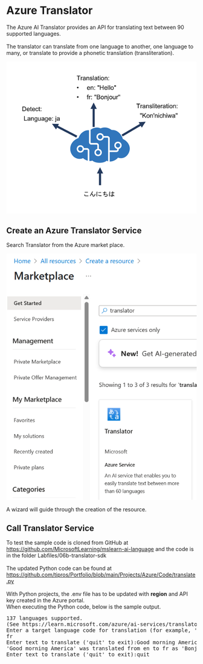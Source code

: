 # Azure Translator

The Azure AI Translator provides an API for translating text between 90 supported languages.
</br></br>
The translator can translate from one language to another, one language to many, or 
translate to provide a phonetic translation (transliteration).
<p><img src="https://github.com/tipros/Portfolio/blob/main/Projects/Azure/Images/Text/translator-resource.png"/></p>

## Create an Azure Translator Service
Search Translator from the Azure market place.
<p><img src="https://github.com/tipros/Portfolio/blob/main/Projects/Azure/Images/Text/translator-marketplace-service.png"/></p>
A wizard will guide through the creation of the resource.

## Call Translator Service
To test  the sample code is cloned from GitHub at https://github.com/MicrosoftLearning/mslearn-ai-language 
and the code is in the folder Labfiles/06b-translator-sdk
</br></br>
The updated Python code can be found at https://github.com/tipros/Portfolio/blob/main/Projects/Azure/Code/translate.py
</br></br>
With Python projects, the .env file has to be updated with <b>region</b> and API key created in the Azure portal. 
</br>
When executing the Python code, below is the sample output.
<pre>
137 languages supported.
(See https://learn.microsoft.com/azure/ai-services/translator/language-support#translation)
Enter a target language code for translation (for example, 'en'):
fr
Enter text to translate ('quit' to exit):Good morning America
'Good morning America' was translated from en to fr as 'Bonjour l’Amérique'.
Enter text to translate ('quit' to exit):quit
</pre>
